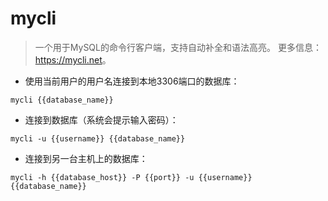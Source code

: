 # mycli

> 一个用于MySQL的命令行客户端，支持自动补全和语法高亮。
> 更多信息：<https://mycli.net>。

- 使用当前用户的用户名连接到本地3306端口的数据库：

`mycli {{database_name}}`

- 连接到数据库（系统会提示输入密码）：

`mycli -u {{username}} {{database_name}}`

- 连接到另一台主机上的数据库：

`mycli -h {{database_host}} -P {{port}} -u {{username}} {{database_name}}`